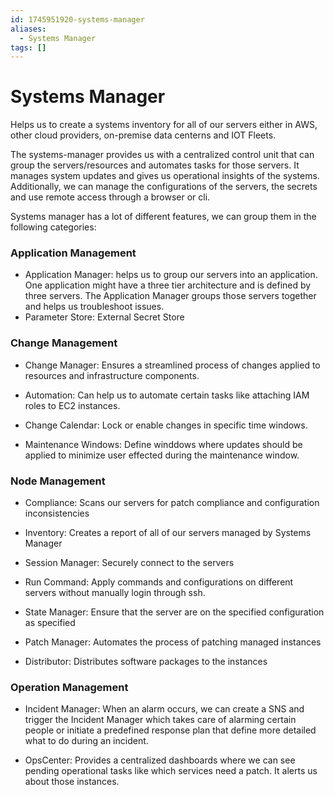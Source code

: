 ```yaml
---
id: 1745951920-systems-manager
aliases:
  - Systems Manager
tags: []
---
```


# Systems Manager

Helps us to create a systems inventory for all of our servers either in AWS, other cloud providers, on-premise data centerns and IOT Fleets.

The systems-manager provides us with a centralized control unit that can group the servers/resources and automates tasks for those servers. It manages system updates and gives us operational insights of the systems. Additionally, we can manage the configurations of the servers, the secrets and use remote access through a browser or cli.

Systems manager has a lot of different features, we can group them in the following categories:

### Application Management

- Application Manager:
  helps us to group our servers into an application.
  One application might have a three tier architecture and is defined by three servers.
  The Application Manager groups those servers together and helps us troubleshoot
  issues.
- Parameter Store:
  External Secret Store

### Change Management

- Change Manager:
  Ensures a streamlined process of changes applied to resources and infrastructure
  components.

- Automation:
  Can help us to automate certain tasks like attaching IAM roles to EC2 instances.

- Change Calendar:
  Lock or enable changes in specific time windows.

- Maintenance Windows:
  Define winddows where updates should be applied to minimize user effected during the maintenance window.

### Node Management

- Compliance:
  Scans our servers for patch compliance and configuration inconsistencies

- Inventory:
  Creates a report of all of our servers managed by Systems Manager

- Session Manager:
  Securely connect to the servers

- Run Command:
  Apply commands and configurations on different servers without manually login
  through ssh.

- State Manager:
  Ensure that the server are on the specified configuration as specified

- Patch Manager:
  Automates the process of patching managed instances

- Distributor:
  Distributes software packages to the instances

### Operation Management

- Incident Manager:
  When an alarm occurs, we can create a SNS and trigger the Incident Manager which
  takes care of alarming certain people or initiate a predefined response plan that
  define more detailed what to do during an incident.

- OpsCenter:
  Provides a centralized dashboards where we can see pending operational tasks like which services need a patch. It alerts us about those instances.




